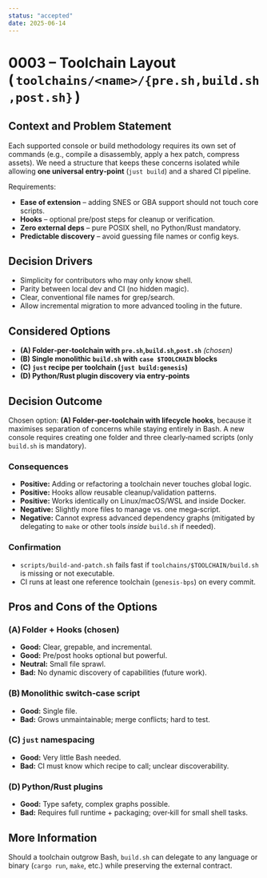 ```yaml
---
status: "accepted"
date: 2025-06-14
---
```


# 0003 – Toolchain Layout ( `toolchains/<name>/{pre.sh,build.sh,post.sh}` )

## Context and Problem Statement
Each supported console or build methodology requires its own set of commands
(e.g., compile a disassembly, apply a hex patch, compress assets).  We need a
structure that keeps these concerns isolated while allowing **one universal
entry‑point** (`just build`) and a shared CI pipeline.

Requirements:
* **Ease of extension** – adding SNES or GBA support should not touch core
  scripts.
* **Hooks** – optional pre/post steps for cleanup or verification.
* **Zero external deps** – pure POSIX shell, no Python/Rust mandatory.
* **Predictable discovery** – avoid guessing file names or config keys.

## Decision Drivers
* Simplicity for contributors who may only know shell.
* Parity between local dev and CI (no hidden magic).
* Clear, conventional file names for grep/search.
* Allow incremental migration to more advanced tooling in the future.

## Considered Options
* **(A) Folder‑per‑toolchain with `pre.sh`,`build.sh`,`post.sh`** *(chosen)*
* **(B) Single monolithic `build.sh` with `case $TOOLCHAIN` blocks**
* **(C) `just` recipe per toolchain (`just build:genesis`)**
* **(D) Python/Rust plugin discovery via entry‑points**

## Decision Outcome
Chosen option: **(A) Folder‑per‑toolchain with lifecycle hooks**, because it
maximises separation of concerns while staying entirely in Bash.  A new
console requires creating one folder and three clearly‑named scripts (only
`build.sh` is mandatory).

### Consequences
* **Positive:** Adding or refactoring a toolchain never touches global logic.
* **Positive:** Hooks allow reusable cleanup/validation patterns.
* **Positive:** Works identically on Linux/macOS/WSL and inside Docker.
* **Negative:** Slightly more files to manage vs. one mega‑script.
* **Negative:** Cannot express advanced dependency graphs (mitigated by
  delegating to `make` or other tools *inside* `build.sh` if needed).

### Confirmation
* `scripts/build-and-patch.sh` fails fast if `toolchains/$TOOLCHAIN/build.sh`
  is missing or not executable.
* CI runs at least one reference toolchain (`genesis-bps`) on every commit.

## Pros and Cons of the Options
### (A) Folder + Hooks (chosen)
* **Good:** Clear, grepable, and incremental.
* **Good:** Pre/post hooks optional but powerful.
* **Neutral:** Small file sprawl.
* **Bad:** No dynamic discovery of capabilities (future work).

### (B) Monolithic switch‑case script
* **Good:** Single file.
* **Bad:** Grows unmaintainable; merge conflicts; hard to test.

### (C) `just` namespacing
* **Good:** Very little Bash needed.
* **Bad:** CI must know which recipe to call; unclear discoverability.

### (D) Python/Rust plugins
* **Good:** Type safety, complex graphs possible.
* **Bad:** Requires full runtime + packaging; over‑kill for small shell tasks.

## More Information
Should a toolchain outgrow Bash, `build.sh` can delegate to any language or
binary (`cargo run`, `make`, etc.) while preserving the external contract.
